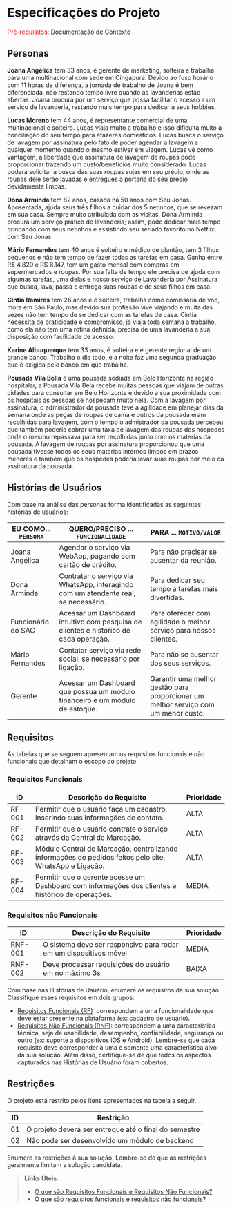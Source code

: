 # Especificações do Projeto

<span style="color:red">Pré-requisitos: <a href="1-Documentação de Contexto.md"> Documentação de Contexto</a></span>

## Personas

**Joana Angélica** tem 33 anos, é gerente de marketing, solteira e trabalha para uma multinacional com sede em Cingapura. Devido ao fuso horário com 11 horas de diferença, a jornada de trabalho de Joana é bem diferenciada, não restando tempo livre quando as lavanderias estão abertas. Joana procura por um serviço que possa facilitar o acesso a um serviço de lavanderia, restando mais tempo para dedicar a seus hobbies.

**Lucas Moreno** tem 44 anos, é representante comercial de uma multinacional e solteiro.
Lucas viaja muito a trabalho e isso dificulta muito a conciliação do seu tempo para afazeres domésticos. Lucas busca o serviço de lavagem por assinatura pelo fato de poder agendar a lavagem a qualquer momento quando o mesmo estiver em viagem. Lucas vê como vantagem, a liberdade que assinatura de lavagem de roupas pode proporcionar trazendo um custo/benefícios muito considerado. Lucas poderá solicitar a busca das suas roupas sujas em seu prédio, onde as roupas dele serão lavadas e entregues a portaria do seu prédio devidamente limpas.

**Dona Arminda** tem 82 anos, casada há 50 anos com Seu Jonas. Aposentada, ajuda seus três filhos a cuidar dos 5 netinhos, que se revezam em sua casa. Sempre muito atribulada com as visitas, Dona Arminda procura um serviço prático de lavanderia; assim, pode dedicar mais tempo brincando com seus netinhos e assistindo seu seriado favorito no Netflix com Seu Jonas.

**Mário Fernandes** tem 40 anos é solteiro e médico de plantão, tem 3 filhos pequenos e não tem tempo de fazer todas as tarefas em casa. Ganha entre R$ 4.820 e R$ 8.147, tem um gasto mensal com compras em supermercados e roupas. Por sua falta de tempo ele precisa de ajuda com algumas tarefas, uma delas e nosso serviço de Lavanderia por Assinatura que busca, lava, passa e entrega suas roupas e de seus filhos em casa.

**Cintia Ramires** tem 26 anos e é solteira, trabalha como comissária de voo, mora em São Paulo, mas devido sua profissão vive viajando e muita das vezes não tem tempo de se dedicar com as tarefas de casa. Cintia necessita de praticidade e compromisso, já viaja toda semana a trabalho, como ela não tem uma rotina definida, precisa de uma lavanderia a sua disposição com facilidade de acesso.

**Karine Albuquerque** tem 33 anos, é solteira e é gerente regional de um grande banco. Trabalha o dia todo, e a noite faz uma segunda graduação que é exigida pelo banco em que trabalha. 

**Pousada Vila Bella** é uma pousada sediada em Belo Horizonte na região hospitalar, a Pousada Vila Bela recebe muitas pessoas que viajam de outras cidades para consultar em Belo Horizonte e devido a sua proximidade com os hospitais as pessoas se hospedam muito nela. Com a lavagem por assinatura, o administrador da pousada teve a agilidade em planejar dias da semana onde as peças de roupas de cama e outros da pousada eram recolhidas para lavagem, com o tempo o admistrador da pousada percebeu que também poderia cobrar uma taxa de lavagem das roupas dos hospedes onde o mesmo repassava para ser recolhidas junto com os materias da pousada. A lavagem de roupas por assinatura proporcionou que uma pousada tivesse todos os seus materias internos limpos em prazos menores e também que os hospedes poderia lavar suas roupas por meio da assinatura da pousada.

## Histórias de Usuários

Com base na análise das personas forma identificadas as seguintes histórias de usuários:

|EU COMO... `PERSONA`| QUERO/PRECISO ... `FUNCIONALIDADE`|PARA ... `MOTIVO/VALOR`                   |
|--------------------|-----------------------------------|------------------------------------------|
|Joana Angélica      | Agendar o serviço via WebApp, pagando com cartão de crédito. | Para não precisar se ausentar da reunião. |
|Dona Arminda        | Contratar o serviço via WhatsApp, interagindo com um atendente real, se necessário. | Para dedicar seu tempo a tarefas mais divertidas. |
|Funcionário do SAC  | Acessar um Dashboard intuitivo com pesquisa de clientes e histórico de cada operação. | Para oferecer com agilidade o melhor serviço para nossos clientes. |
|Mário Fernandes| Contatar serviço via rede social, se necessário por ligação. | Para não se ausentar dos seus serviços. |
|Gerente |Acessar um Dashboard que possua um módulo financeiro e um módulo de estoque.  |Garantir uma melhor gestão para proporcionar um melhor serviço com um menor custo. |

## Requisitos

As tabelas que se seguem apresentam os requisitos funcionais e não funcionais que detalham o escopo do projeto.

### Requisitos Funcionais

|ID    | Descrição do Requisito  | Prioridade |
|------|-----------------------------------------|----|
|RF-001| Permitir que o usuário faça um cadastro, inserindo suas informações de contato. | ALTA | 
|RF-002| Permitir que o usuário contrate o serviço através da Central de Marcação. | ALTA |
|RF-003| Módulo Central de Marcação, centralizando informações de pedidos feitos pelo site, WhatsApp e Ligação. | ALTA |
|RF-004| Permitir que o gerente acesse um Dashboard com informações dos clientes e histórico de operações. | MÉDIA |


### Requisitos não Funcionais

|ID     | Descrição do Requisito  |Prioridade |
|-------|-------------------------|----|
|RNF-001| O sistema deve ser responsivo para rodar em um dispositivos móvel | MÉDIA | 
|RNF-002| Deve processar requisições do usuário em no máximo 3s |  BAIXA | 

Com base nas Histórias de Usuário, enumere os requisitos da sua solução. Classifique esses requisitos em dois grupos:

- [Requisitos Funcionais
 (RF)](https://pt.wikipedia.org/wiki/Requisito_funcional):
 correspondem a uma funcionalidade que deve estar presente na
  plataforma (ex: cadastro de usuário).
- [Requisitos Não Funcionais
  (RNF)](https://pt.wikipedia.org/wiki/Requisito_n%C3%A3o_funcional):
  correspondem a uma característica técnica, seja de usabilidade,
  desempenho, confiabilidade, segurança ou outro (ex: suporte a
  dispositivos iOS e Android).
Lembre-se que cada requisito deve corresponder à uma e somente uma
característica alvo da sua solução. Além disso, certifique-se de que
todos os aspectos capturados nas Histórias de Usuário foram cobertos.

## Restrições

O projeto está restrito pelos itens apresentados na tabela a seguir.

|ID| Restrição                                             |
|--|-------------------------------------------------------|
|01| O projeto deverá ser entregue até o final do semestre |
|02| Não pode ser desenvolvido um módulo de backend        |


Enumere as restrições à sua solução. Lembre-se de que as restrições geralmente limitam a solução candidata.

> **Links Úteis**:
> - [O que são Requisitos Funcionais e Requisitos Não Funcionais?](https://codificar.com.br/requisitos-funcionais-nao-funcionais/)
> - [O que são requisitos funcionais e requisitos não funcionais?](https://analisederequisitos.com.br/requisitos-funcionais-e-requisitos-nao-funcionais-o-que-sao/)
